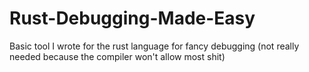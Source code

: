 # Rust-Debugging-Made-Easy
Basic tool I wrote for the rust language for fancy debugging (not really needed because the compiler won't allow most shit)
